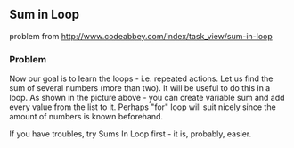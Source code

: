 ## Sum in Loop

problem from http://www.codeabbey.com/index/task_view/sum-in-loop

### Problem
Now our goal is to learn the loops - i.e. repeated actions. Let us find the sum of several numbers (more than two). It will be useful to do this in a loop. As shown in the picture above - you can create variable sum and add every value from the list to it. Perhaps "for" loop will suit nicely since the amount of numbers is known beforehand.

If you have troubles, try Sums In Loop first - it is, probably, easier.